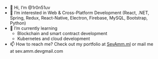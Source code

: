 - 👋 Hi, I’m @1r0n51uv
- 👀 I’m interested in Web & Cross-Platform Development (React, .NET, Spring, Redux, React-Native, Electron, Firebase, MySQL, Bootstrap, Python)
- 🌱 I’m currently learning 
    - Blockchain and smart contract development
    - Kubernetes and cloud development
- 📫 How to reach me? Check out my portfolio at [SevAmm.ml](https://sevamm.ml) or mail me at sev.amm.devgmail.com

<!---
1r0n51uv/1r0n51uv is a ✨ special ✨ repository because its `README.md` (this file) appears on your GitHub profile.
You can click the Preview link to take a look at your changes.
--->
